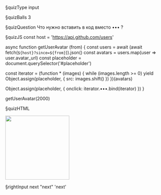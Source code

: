 §quizType
input

§quizBalls
3


§quizQuestion
Что нужно вставить в код вместо ••• ?


§quizJS
const host = 'https://api.github.com/users'

async function getUserAvatar (from) {
  const users = await (await fetch(`${host}?since=${from}`)).json()
  const avatars = users.map(user => user.avatar_url)
  const placeholder = document.querySelector('#placeholder')

  const iterator = (function * (images) {
    while (images.length >= 0) yield Object.assign(placeholder, { src: images.shift() })
  })(avatars)

  Object.assign(placeholder, {
    onclick: iterator.•••.bind(iterator)
  })
}

getUserAvatar(2000)


§quizHTML
<body>
  <img
    src="http://pad.mymovies.it/cinemanews/2009/24387/avatar_24.jpg"
    height="200"
    id="placeholder"
  />
</body>


§rightInput
next
"next"
'next'
